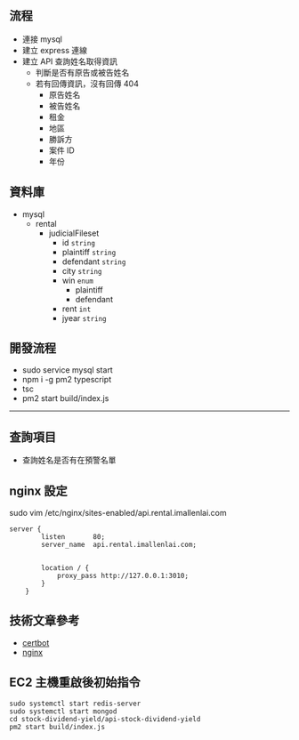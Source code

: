 ## 流程

-   連接 mysql
-   建立 express 連線
-   建立 API 查詢姓名取得資訊
    -   判斷是否有原告或被告姓名
    -   若有回傳資訊，沒有回傳 404
        -   原告姓名
        -   被告姓名
        -   租金
        -   地區
        -   勝訴方
        -   案件 ID
        -   年份

## 資料庫

-   mysql
    -   rental
        -   judicialFileset
            -   id `string`
            -   plaintiff `string`
            -   defendant `string`
            -   city `string`
            -   win `enum`
                -   plaintiff
                -   defendant
            -   rent `int`
            -   jyear `string`

## 開發流程

-   sudo service mysql start
-   npm i -g pm2 typescript
-   tsc
-   pm2 start build/index.js

---

## 查詢項目

-   查詢姓名是否有在預警名單

## nginx 設定

sudo vim /etc/nginx/sites-enabled/api.rental.imallenlai.com

```
server {
        listen       80;
        server_name  api.rental.imallenlai.com;


        location / {
            proxy_pass http://127.0.0.1:3010;
        }
    }
```

## 技術文章參考

-   [certbot](https://www.digitalocean.com/community/tutorials/how-to-secure-nginx-with-let-s-encrypt-on-ubuntu-20-04)
-   [nginx](https://andy6804tw.github.io/2022/02/27/nginx-tutorial/)

## EC2 主機重啟後初始指令

```
sudo systemctl start redis-server
sudo systemctl start mongod
cd stock-dividend-yield/api-stock-dividend-yield
pm2 start build/index.js
```
